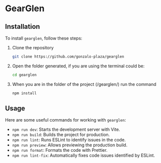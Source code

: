 # GearGlen

## Installation

To install `gearglen`, follow these steps:

1. Clone the repository
   ```sh
   git clone https://github.com/gonzalo-plaza/gearglen
   ```
2. Open the folder generated, if you are using the terminal could be:
   ```sh
   cd gearglen
   ```
3. When you are in the folder of the project (<path>/gearglen/) run the command
   ```sh
   npm install
   ```

## Usage

Here are some useful commands for working with `gearglen`:

- `npm run dev`: Starts the development server with Vite.
- `npm run build`: Builds the project for production.
- `npm run lint`: Runs ESLint to identify issues in the code.
- `npm run preview`: Allows previewing the production build.
- `npm run format`: Formats the code with Prettier.
- `npm run lint-fix`: Automatically fixes code issues identified by ESLint.
